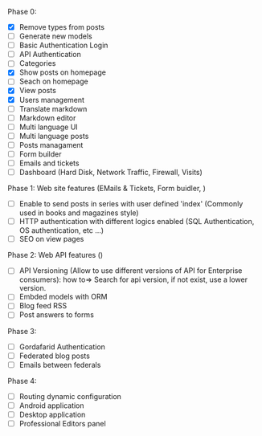 Phase 0:

- [X] Remove types from posts
- [ ] Generate new models
- [ ] Basic Authentication Login
- [ ] API Authentication
- [ ] Categories
- [X] Show posts on homepage
- [ ] Seach on homepage
- [X] View posts
- [X] Users management
- [ ] Translate markdown
- [ ] Markdown editor
- [ ] Multi language UI
- [ ] Multi language posts
- [ ] Posts managament
- [ ] Form builder
- [ ] Emails and tickets
- [ ] Dashboard (Hard Disk, Network Traffic, Firewall, Visits)

Phase 1: Web site features (EMails & Tickets, Form buidler, )

- [ ] Enable to send posts in series with user defined 'index' (Commonly used in books and magazines style)
- [ ] HTTP authentication with different logics enabled (SQL Authentication, OS authentication, etc ...)
- [ ] SEO on view pages

Phase 2: Web API features ()

- [ ] API Versioning (Allow to use different versions of API for Enterprise consumers): how to=> Search for api version, if not exist, use a lower version.
- [ ] Embded models with ORM
- [ ] Blog feed RSS
- [ ] Post answers to forms

Phase 3:

- [ ] Gordafarid Authentication
- [ ] Federated blog posts
- [ ] Emails between federals

Phase 4:

- [ ] Routing dynamic configuration
- [ ] Android application
- [ ] Desktop application
- [ ] Professional Editors panel